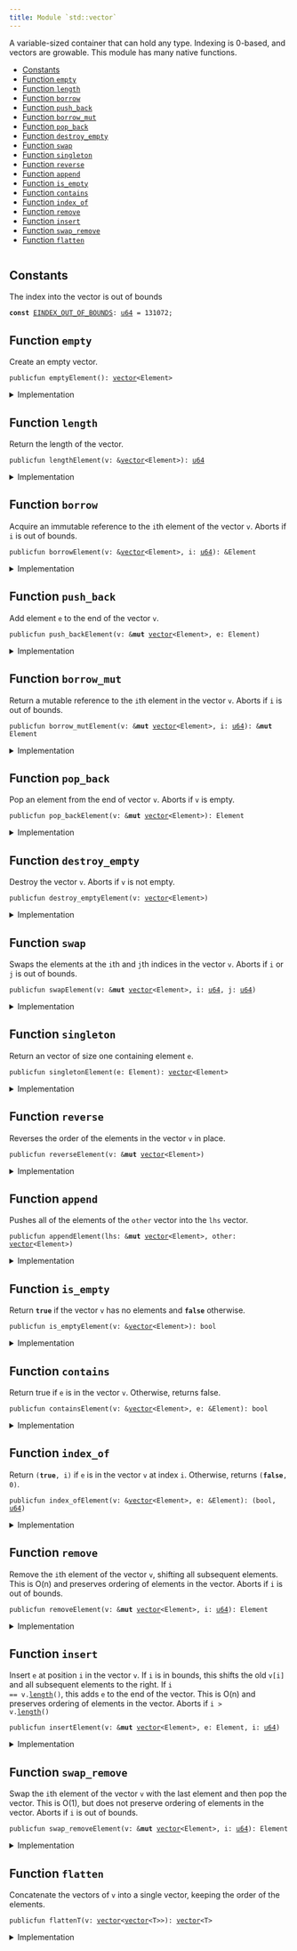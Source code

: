 ```yaml
---
title: Module `std::vector`
---
```


A variable-sized container that can hold any type. Indexing is 0-based, and
vectors are growable. This module has many native functions.


-  [Constants](#@Constants_0)
-  [Function `empty`](#std_vector_empty)
-  [Function `length`](#std_vector_length)
-  [Function `borrow`](#std_vector_borrow)
-  [Function `push_back`](#std_vector_push_back)
-  [Function `borrow_mut`](#std_vector_borrow_mut)
-  [Function `pop_back`](#std_vector_pop_back)
-  [Function `destroy_empty`](#std_vector_destroy_empty)
-  [Function `swap`](#std_vector_swap)
-  [Function `singleton`](#std_vector_singleton)
-  [Function `reverse`](#std_vector_reverse)
-  [Function `append`](#std_vector_append)
-  [Function `is_empty`](#std_vector_is_empty)
-  [Function `contains`](#std_vector_contains)
-  [Function `index_of`](#std_vector_index_of)
-  [Function `remove`](#std_vector_remove)
-  [Function `insert`](#std_vector_insert)
-  [Function `swap_remove`](#std_vector_swap_remove)
-  [Function `flatten`](#std_vector_flatten)


<pre><code></code></pre>



<a name="@Constants_0"></a>

## Constants


<a name="std_vector_EINDEX_OUT_OF_BOUNDS"></a>

The index into the vector is out of bounds


<pre><code><b>const</b> <a href="std/vector.md#std_vector_EINDEX_OUT_OF_BOUNDS">EINDEX_OUT_OF_BOUNDS</a>: <a href="std/u64.md#std_u64">u64</a> = 131072;
</code></pre>



<a name="std_vector_empty"></a>

## Function `empty`

Create an empty vector.


<pre><code>publicfun emptyElement(): <a href="std/vector.md#std_vector">vector</a>&lt;Element&gt;
</code></pre>



<details>
<summary>Implementation</summary>


<pre><code><b>public</b> <b>native</b> <b>fun</b> <a href="std/vector.md#std_vector_empty">empty</a>&lt;Element&gt;(): <a href="std/vector.md#std_vector">vector</a>&lt;Element&gt;;
</code></pre>



</details>

<a name="std_vector_length"></a>

## Function `length`

Return the length of the vector.


<pre><code>publicfun lengthElement(v: &<a href="std/vector.md#std_vector">vector</a>&lt;Element&gt;): <a href="std/u64.md#std_u64">u64</a>
</code></pre>



<details>
<summary>Implementation</summary>


<pre><code><b>public</b> <b>native</b> <b>fun</b> <a href="std/vector.md#std_vector_length">length</a>&lt;Element&gt;(v: &<a href="std/vector.md#std_vector">vector</a>&lt;Element&gt;): <a href="std/u64.md#std_u64">u64</a>;
</code></pre>



</details>

<a name="std_vector_borrow"></a>

## Function `borrow`

Acquire an immutable reference to the <code>i</code>th element of the vector <code>v</code>.
Aborts if <code>i</code> is out of bounds.


<pre><code>publicfun borrowElement(v: &<a href="std/vector.md#std_vector">vector</a>&lt;Element&gt;, i: <a href="std/u64.md#std_u64">u64</a>): &Element
</code></pre>



<details>
<summary>Implementation</summary>


<pre><code><b>public</b> <b>native</b> <b>fun</b> <a href="std/vector.md#std_vector_borrow">borrow</a>&lt;Element&gt;(v: &<a href="std/vector.md#std_vector">vector</a>&lt;Element&gt;, i: <a href="std/u64.md#std_u64">u64</a>): &Element;
</code></pre>



</details>

<a name="std_vector_push_back"></a>

## Function `push_back`

Add element <code>e</code> to the end of the vector <code>v</code>.


<pre><code>publicfun push_backElement(v: &<b>mut</b> <a href="std/vector.md#std_vector">vector</a>&lt;Element&gt;, e: Element)
</code></pre>



<details>
<summary>Implementation</summary>


<pre><code><b>public</b> <b>native</b> <b>fun</b> <a href="std/vector.md#std_vector_push_back">push_back</a>&lt;Element&gt;(v: &<b>mut</b> <a href="std/vector.md#std_vector">vector</a>&lt;Element&gt;, e: Element);
</code></pre>



</details>

<a name="std_vector_borrow_mut"></a>

## Function `borrow_mut`

Return a mutable reference to the <code>i</code>th element in the vector <code>v</code>.
Aborts if <code>i</code> is out of bounds.


<pre><code>publicfun borrow_mutElement(v: &<b>mut</b> <a href="std/vector.md#std_vector">vector</a>&lt;Element&gt;, i: <a href="std/u64.md#std_u64">u64</a>): &<b>mut</b> Element
</code></pre>



<details>
<summary>Implementation</summary>


<pre><code><b>public</b> <b>native</b> <b>fun</b> <a href="std/vector.md#std_vector_borrow_mut">borrow_mut</a>&lt;Element&gt;(v: &<b>mut</b> <a href="std/vector.md#std_vector">vector</a>&lt;Element&gt;, i: <a href="std/u64.md#std_u64">u64</a>): &<b>mut</b> Element;
</code></pre>



</details>

<a name="std_vector_pop_back"></a>

## Function `pop_back`

Pop an element from the end of vector <code>v</code>.
Aborts if <code>v</code> is empty.


<pre><code>publicfun pop_backElement(v: &<b>mut</b> <a href="std/vector.md#std_vector">vector</a>&lt;Element&gt;): Element
</code></pre>



<details>
<summary>Implementation</summary>


<pre><code><b>public</b> <b>native</b> <b>fun</b> <a href="std/vector.md#std_vector_pop_back">pop_back</a>&lt;Element&gt;(v: &<b>mut</b> <a href="std/vector.md#std_vector">vector</a>&lt;Element&gt;): Element;
</code></pre>



</details>

<a name="std_vector_destroy_empty"></a>

## Function `destroy_empty`

Destroy the vector <code>v</code>.
Aborts if <code>v</code> is not empty.


<pre><code>publicfun destroy_emptyElement(v: <a href="std/vector.md#std_vector">vector</a>&lt;Element&gt;)
</code></pre>



<details>
<summary>Implementation</summary>


<pre><code><b>public</b> <b>native</b> <b>fun</b> <a href="std/vector.md#std_vector_destroy_empty">destroy_empty</a>&lt;Element&gt;(v: <a href="std/vector.md#std_vector">vector</a>&lt;Element&gt;);
</code></pre>



</details>

<a name="std_vector_swap"></a>

## Function `swap`

Swaps the elements at the <code>i</code>th and <code>j</code>th indices in the vector <code>v</code>.
Aborts if <code>i</code> or <code>j</code> is out of bounds.


<pre><code>publicfun swapElement(v: &<b>mut</b> <a href="std/vector.md#std_vector">vector</a>&lt;Element&gt;, i: <a href="std/u64.md#std_u64">u64</a>, j: <a href="std/u64.md#std_u64">u64</a>)
</code></pre>



<details>
<summary>Implementation</summary>


<pre><code><b>public</b> <b>native</b> <b>fun</b> <a href="std/vector.md#std_vector_swap">swap</a>&lt;Element&gt;(v: &<b>mut</b> <a href="std/vector.md#std_vector">vector</a>&lt;Element&gt;, i: <a href="std/u64.md#std_u64">u64</a>, j: <a href="std/u64.md#std_u64">u64</a>);
</code></pre>



</details>

<a name="std_vector_singleton"></a>

## Function `singleton`

Return an vector of size one containing element <code>e</code>.


<pre><code>publicfun singletonElement(e: Element): <a href="std/vector.md#std_vector">vector</a>&lt;Element&gt;
</code></pre>



<details>
<summary>Implementation</summary>


<pre><code><b>public</b> <b>fun</b> <a href="std/vector.md#std_vector_singleton">singleton</a>&lt;Element&gt;(e: Element): <a href="std/vector.md#std_vector">vector</a>&lt;Element&gt; {
    <b>let</b> <b>mut</b> v = <a href="std/vector.md#std_vector_empty">empty</a>();
    v.<a href="std/vector.md#std_vector_push_back">push_back</a>(e);
    v
}
</code></pre>



</details>

<a name="std_vector_reverse"></a>

## Function `reverse`

Reverses the order of the elements in the vector <code>v</code> in place.


<pre><code>publicfun reverseElement(v: &<b>mut</b> <a href="std/vector.md#std_vector">vector</a>&lt;Element&gt;)
</code></pre>



<details>
<summary>Implementation</summary>


<pre><code><b>public</b> <b>fun</b> <a href="std/vector.md#std_vector_reverse">reverse</a>&lt;Element&gt;(v: &<b>mut</b> <a href="std/vector.md#std_vector">vector</a>&lt;Element&gt;) {
    <b>let</b> len = v.<a href="std/vector.md#std_vector_length">length</a>();
    <b>if</b> (len == 0) <b>return</b> ();
    <b>let</b> <b>mut</b> front_index = 0;
    <b>let</b> <b>mut</b> back_index = len - 1;
    <b>while</b> (front_index &lt; back_index) {
        v.<a href="std/vector.md#std_vector_swap">swap</a>(front_index, back_index);
        front_index = front_index + 1;
        back_index = back_index - 1;
    }
}
</code></pre>



</details>

<a name="std_vector_append"></a>

## Function `append`

Pushes all of the elements of the <code>other</code> vector into the <code>lhs</code> vector.


<pre><code>publicfun appendElement(lhs: &<b>mut</b> <a href="std/vector.md#std_vector">vector</a>&lt;Element&gt;, other: <a href="std/vector.md#std_vector">vector</a>&lt;Element&gt;)
</code></pre>



<details>
<summary>Implementation</summary>


<pre><code><b>public</b> <b>fun</b> <a href="std/vector.md#std_vector_append">append</a>&lt;Element&gt;(lhs: &<b>mut</b> <a href="std/vector.md#std_vector">vector</a>&lt;Element&gt;, other: <a href="std/vector.md#std_vector">vector</a>&lt;Element&gt;) {
    other.<a href="std/vector.md#std_vector_do">do</a>!(|e| lhs.<a href="std/vector.md#std_vector_push_back">push_back</a>(e));
}
</code></pre>



</details>

<a name="std_vector_is_empty"></a>

## Function `is_empty`

Return <code><b>true</b></code> if the vector <code>v</code> has no elements and <code><b>false</b></code> otherwise.


<pre><code>publicfun is_emptyElement(v: &<a href="std/vector.md#std_vector">vector</a>&lt;Element&gt;): bool
</code></pre>



<details>
<summary>Implementation</summary>


<pre><code><b>public</b> <b>fun</b> <a href="std/vector.md#std_vector_is_empty">is_empty</a>&lt;Element&gt;(v: &<a href="std/vector.md#std_vector">vector</a>&lt;Element&gt;): bool {
    v.<a href="std/vector.md#std_vector_length">length</a>() == 0
}
</code></pre>



</details>

<a name="std_vector_contains"></a>

## Function `contains`

Return true if <code>e</code> is in the vector <code>v</code>.
Otherwise, returns false.


<pre><code>publicfun containsElement(v: &<a href="std/vector.md#std_vector">vector</a>&lt;Element&gt;, e: &Element): bool
</code></pre>



<details>
<summary>Implementation</summary>


<pre><code><b>public</b> <b>fun</b> <a href="std/vector.md#std_vector_contains">contains</a>&lt;Element&gt;(v: &<a href="std/vector.md#std_vector">vector</a>&lt;Element&gt;, e: &Element): bool {
    <b>let</b> <b>mut</b> i = 0;
    <b>let</b> len = v.<a href="std/vector.md#std_vector_length">length</a>();
    <b>while</b> (i &lt; len) {
        <b>if</b> (&v[i] == e) <b>return</b> <b>true</b>;
        i = i + 1;
    };
    <b>false</b>
}
</code></pre>



</details>

<a name="std_vector_index_of"></a>

## Function `index_of`

Return <code>(<b>true</b>, i)</code> if <code>e</code> is in the vector <code>v</code> at index <code>i</code>.
Otherwise, returns <code>(<b>false</b>, 0)</code>.


<pre><code>publicfun index_ofElement(v: &<a href="std/vector.md#std_vector">vector</a>&lt;Element&gt;, e: &Element): (bool, <a href="std/u64.md#std_u64">u64</a>)
</code></pre>



<details>
<summary>Implementation</summary>


<pre><code><b>public</b> <b>fun</b> <a href="std/vector.md#std_vector_index_of">index_of</a>&lt;Element&gt;(v: &<a href="std/vector.md#std_vector">vector</a>&lt;Element&gt;, e: &Element): (bool, <a href="std/u64.md#std_u64">u64</a>) {
    <b>let</b> <b>mut</b> i = 0;
    <b>let</b> len = v.<a href="std/vector.md#std_vector_length">length</a>();
    <b>while</b> (i &lt; len) {
        <b>if</b> (&v[i] == e) <b>return</b> (<b>true</b>, i);
        i = i + 1;
    };
    (<b>false</b>, 0)
}
</code></pre>



</details>

<a name="std_vector_remove"></a>

## Function `remove`

Remove the <code>i</code>th element of the vector <code>v</code>, shifting all subsequent elements.
This is O(n) and preserves ordering of elements in the vector.
Aborts if <code>i</code> is out of bounds.


<pre><code>publicfun removeElement(v: &<b>mut</b> <a href="std/vector.md#std_vector">vector</a>&lt;Element&gt;, i: <a href="std/u64.md#std_u64">u64</a>): Element
</code></pre>



<details>
<summary>Implementation</summary>


<pre><code><b>public</b> <b>fun</b> <a href="std/vector.md#std_vector_remove">remove</a>&lt;Element&gt;(v: &<b>mut</b> <a href="std/vector.md#std_vector">vector</a>&lt;Element&gt;, <b>mut</b> i: <a href="std/u64.md#std_u64">u64</a>): Element {
    <b>let</b> <b>mut</b> len = v.<a href="std/vector.md#std_vector_length">length</a>();
    // i out of bounds; <b>abort</b>
    <b>if</b> (i &gt;= len) <b>abort</b> <a href="std/vector.md#std_vector_EINDEX_OUT_OF_BOUNDS">EINDEX_OUT_OF_BOUNDS</a>;
    len = len - 1;
    <b>while</b> (i &lt; len) v.<a href="std/vector.md#std_vector_swap">swap</a>(i, {
        i = i + 1;
        i
    });
    v.<a href="std/vector.md#std_vector_pop_back">pop_back</a>()
}
</code></pre>



</details>

<a name="std_vector_insert"></a>

## Function `insert`

Insert <code>e</code> at position <code>i</code> in the vector <code>v</code>.
If <code>i</code> is in bounds, this shifts the old <code>v[i]</code> and all subsequent elements to the right.
If <code>i == v.<a href="std/vector.md#std_vector_length">length</a>()</code>, this adds <code>e</code> to the end of the vector.
This is O(n) and preserves ordering of elements in the vector.
Aborts if <code>i &gt; v.<a href="std/vector.md#std_vector_length">length</a>()</code>


<pre><code>publicfun insertElement(v: &<b>mut</b> <a href="std/vector.md#std_vector">vector</a>&lt;Element&gt;, e: Element, i: <a href="std/u64.md#std_u64">u64</a>)
</code></pre>



<details>
<summary>Implementation</summary>


<pre><code><b>public</b> <b>fun</b> <a href="std/vector.md#std_vector_insert">insert</a>&lt;Element&gt;(v: &<b>mut</b> <a href="std/vector.md#std_vector">vector</a>&lt;Element&gt;, e: Element, <b>mut</b> i: <a href="std/u64.md#std_u64">u64</a>) {
    <b>let</b> len = v.<a href="std/vector.md#std_vector_length">length</a>();
    // i too big <b>abort</b>
    <b>if</b> (i &gt; len) <b>abort</b> <a href="std/vector.md#std_vector_EINDEX_OUT_OF_BOUNDS">EINDEX_OUT_OF_BOUNDS</a>;
    v.<a href="std/vector.md#std_vector_push_back">push_back</a>(e);
    <b>while</b> (i &lt; len) {
        v.<a href="std/vector.md#std_vector_swap">swap</a>(i, len);
        i = i + 1
    }
}
</code></pre>



</details>

<a name="std_vector_swap_remove"></a>

## Function `swap_remove`

Swap the <code>i</code>th element of the vector <code>v</code> with the last element and then pop the vector.
This is O(1), but does not preserve ordering of elements in the vector.
Aborts if <code>i</code> is out of bounds.


<pre><code>publicfun swap_removeElement(v: &<b>mut</b> <a href="std/vector.md#std_vector">vector</a>&lt;Element&gt;, i: <a href="std/u64.md#std_u64">u64</a>): Element
</code></pre>



<details>
<summary>Implementation</summary>


<pre><code><b>public</b> <b>fun</b> <a href="std/vector.md#std_vector_swap_remove">swap_remove</a>&lt;Element&gt;(v: &<b>mut</b> <a href="std/vector.md#std_vector">vector</a>&lt;Element&gt;, i: <a href="std/u64.md#std_u64">u64</a>): Element {
    <b>assert</b>!(v.<a href="std/vector.md#std_vector_length">length</a>() != 0, <a href="std/vector.md#std_vector_EINDEX_OUT_OF_BOUNDS">EINDEX_OUT_OF_BOUNDS</a>);
    <b>let</b> last_idx = v.<a href="std/vector.md#std_vector_length">length</a>() - 1;
    v.<a href="std/vector.md#std_vector_swap">swap</a>(i, last_idx);
    v.<a href="std/vector.md#std_vector_pop_back">pop_back</a>()
}
</code></pre>



</details>

<a name="std_vector_flatten"></a>

## Function `flatten`

Concatenate the vectors of <code>v</code> into a single vector, keeping the order of the elements.


<pre><code>publicfun flattenT(v: <a href="std/vector.md#std_vector">vector</a>&lt;<a href="std/vector.md#std_vector">vector</a>&lt;T&gt;&gt;): <a href="std/vector.md#std_vector">vector</a>&lt;T&gt;
</code></pre>



<details>
<summary>Implementation</summary>


<pre><code><b>public</b> <b>fun</b> <a href="std/vector.md#std_vector_flatten">flatten</a>&lt;T&gt;(v: <a href="std/vector.md#std_vector">vector</a>&lt;<a href="std/vector.md#std_vector">vector</a>&lt;T&gt;&gt;): <a href="std/vector.md#std_vector">vector</a>&lt;T&gt; {
    <b>let</b> <b>mut</b> r = <a href="std/vector.md#std_vector">vector</a>[];
    v.<a href="std/vector.md#std_vector_do">do</a>!(|u| r.<a href="std/vector.md#std_vector_append">append</a>(u));
    r
}
</code></pre>



</details>

